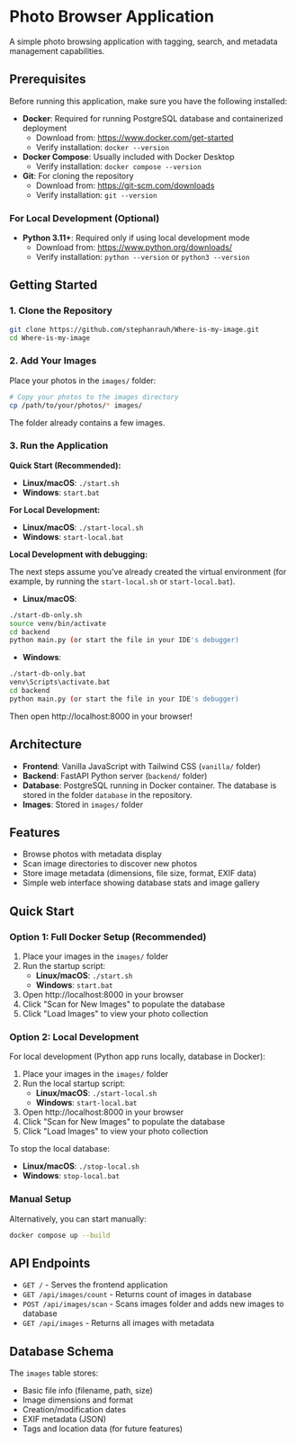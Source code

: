 # Photo Browser Application

A simple photo browsing application with tagging, search, and metadata management capabilities.

## Prerequisites

Before running this application, make sure you have the following installed:

- **Docker**: Required for running PostgreSQL database and containerized deployment
  - Download from: https://www.docker.com/get-started
  - Verify installation: `docker --version`
- **Docker Compose**: Usually included with Docker Desktop
  - Verify installation: `docker compose --version`
- **Git**: For cloning the repository
  - Download from: https://git-scm.com/downloads
  - Verify installation: `git --version`

### For Local Development (Optional)
- **Python 3.11+**: Required only if using local development mode
  - Download from: https://www.python.org/downloads/
  - Verify installation: `python --version` or `python3 --version`

## Getting Started

### 1. Clone the Repository

```bash
git clone https://github.com/stephanrauh/Where-is-my-image.git
cd Where-is-my-image
```

### 2. Add Your Images

Place your photos in the `images/` folder:
```bash
# Copy your photos to the images directory
cp /path/to/your/photos/* images/
```

The folder already contains a few images.

### 3. Run the Application

**Quick Start (Recommended):**
- **Linux/macOS**: `./start.sh`
- **Windows**: `start.bat`

**For Local Development:**
- **Linux/macOS**: `./start-local.sh` 
- **Windows**: `start-local.bat`

**Local Development with debugging:**

The next steps assume you've already created the virtual environment (for example, by running the `start-local.sh` or `start-local.bat`).

- **Linux/macOS**: 
```sh
./start-db-only.sh
source venv/bin/activate
cd backend
python main.py (or start the file in your IDE's debugger)
```

- **Windows**: 
```sh
./start-db-only.bat
venv\Scripts\activate.bat
cd backend
python main.py (or start the file in your IDE's debugger)
```

Then open http://localhost:8000 in your browser!

## Architecture

- **Frontend**: Vanilla JavaScript with Tailwind CSS (`vanilla/` folder)
- **Backend**: FastAPI Python server (`backend/` folder)
- **Database**: PostgreSQL running in Docker container. The database is stored in the folder `database` in the repository.
- **Images**: Stored in `images/` folder

## Features

- Browse photos with metadata display
- Scan image directories to discover new photos
- Store image metadata (dimensions, file size, format, EXIF data)
- Simple web interface showing database stats and image gallery

## Quick Start

### Option 1: Full Docker Setup (Recommended)

1. Place your images in the `images/` folder
2. Run the startup script:
   - **Linux/macOS**: `./start.sh`
   - **Windows**: `start.bat`
3. Open http://localhost:8000 in your browser
4. Click "Scan for New Images" to populate the database
5. Click "Load Images" to view your photo collection

### Option 2: Local Development

For local development (Python app runs locally, database in Docker):

1. Place your images in the `images/` folder
2. Run the local startup script:
   - **Linux/macOS**: `./start-local.sh`
   - **Windows**: `start-local.bat`
3. Open http://localhost:8000 in your browser
4. Click "Scan for New Images" to populate the database
5. Click "Load Images" to view your photo collection

To stop the local database:
- **Linux/macOS**: `./stop-local.sh`
- **Windows**: `stop-local.bat`

### Manual Setup

Alternatively, you can start manually:
```bash
docker compose up --build
```

## API Endpoints

- `GET /` - Serves the frontend application
- `GET /api/images/count` - Returns count of images in database
- `POST /api/images/scan` - Scans images folder and adds new images to database
- `GET /api/images` - Returns all images with metadata

## Database Schema

The `images` table stores:
- Basic file info (filename, path, size)
- Image dimensions and format
- Creation/modification dates
- EXIF metadata (JSON)
- Tags and location data (for future features)